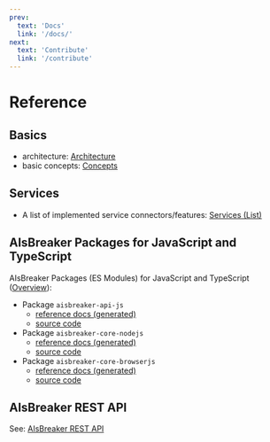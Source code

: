 ```yaml
---
prev:
  text: 'Docs'
  link: '/docs/'
next:
  text: 'Contribute'
  link: '/contribute'
---
```


Reference
=========

Basics
------
* architecture: [Architecture](/docs/architecture)
* basic concepts: [Concepts](/docs/concepts)


Services
--------
* A list of implemented service connectors/features: [Services (List)](/docs/services)


AIsBreaker Packages for JavaScript and TypeScript
-------------------------------------------------
AIsBreaker Packages (ES Modules) for JavaScript and TypeScript ([Overview](/docs/aisbreaker-api-js/aisbreaker-packages)):
- Package `aisbreaker-api-js`
  - [reference docs (generated)](/reference/aisbreaker-api-js/README)
  - [source code](https://github.com/aisbreaker/aisbreaker-js/tree/develop/packages/aisbreaker-api-js/)
- Package `aisbreaker-core-nodejs`
  - [reference docs (generated)](/reference/aisbreaker-core-nodejs/README)
  - [source code](https://github.com/aisbreaker/aisbreaker-js/tree/develop/packages/aisbreaker-core-nodejs/)
- Package `aisbreaker-core-browserjs`
  - [reference docs (generated)](/reference/aisbreaker-core-browserjs/README)
  - [source code](https://github.com/aisbreaker/aisbreaker-js/tree/develop/packages/aisbreaker-core-browserjs/)


AIsBreaker REST API
-------------------
See: [AIsBreaker REST API](../docs/aisbreaker-rest-api)

